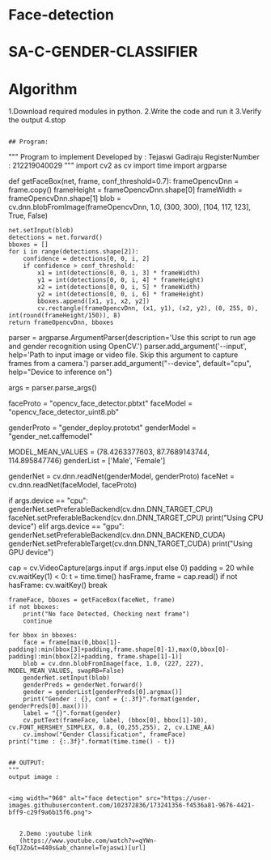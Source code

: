 # Face-detection


# SA-C-GENDER-CLASSIFIER
# Algorithm
1.Download required modules in python.
2.Write the code and run it
3.Verify the output
4.stop
```

## Program:
```
"""
Program to implement 
Developed by   : Tejaswi Gadiraju
RegisterNumber :  212219040029
"""
import cv2 as cv
import time
import argparse

def getFaceBox(net, frame, conf_threshold=0.7):
    frameOpencvDnn = frame.copy()
    frameHeight = frameOpencvDnn.shape[0]
    frameWidth = frameOpencvDnn.shape[1]
    blob = cv.dnn.blobFromImage(frameOpencvDnn, 1.0, (300, 300), [104, 117, 123], True, False)

    net.setInput(blob)
    detections = net.forward()
    bboxes = []
    for i in range(detections.shape[2]):
        confidence = detections[0, 0, i, 2]
        if confidence > conf_threshold:
            x1 = int(detections[0, 0, i, 3] * frameWidth)
            y1 = int(detections[0, 0, i, 4] * frameHeight)
            x2 = int(detections[0, 0, i, 5] * frameWidth)
            y2 = int(detections[0, 0, i, 6] * frameHeight)
            bboxes.append([x1, y1, x2, y2])
            cv.rectangle(frameOpencvDnn, (x1, y1), (x2, y2), (0, 255, 0), int(round(frameHeight/150)), 8)
    return frameOpencvDnn, bboxes


parser = argparse.ArgumentParser(description='Use this script to run age and gender recognition using OpenCV.')
parser.add_argument('--input', help='Path to input image or video file. Skip this argument to capture frames from a camera.')
parser.add_argument("--device", default="cpu", help="Device to inference on")

args = parser.parse_args()

faceProto = "opencv_face_detector.pbtxt"
faceModel = "opencv_face_detector_uint8.pb"

genderProto = "gender_deploy.prototxt"
genderModel = "gender_net.caffemodel"

MODEL_MEAN_VALUES = (78.4263377603, 87.7689143744, 114.895847746)
genderList = ['Male', 'Female']

genderNet = cv.dnn.readNet(genderModel, genderProto)
faceNet = cv.dnn.readNet(faceModel, faceProto)


if args.device == "cpu":
    genderNet.setPreferableBackend(cv.dnn.DNN_TARGET_CPU)
    faceNet.setPreferableBackend(cv.dnn.DNN_TARGET_CPU)
    print("Using CPU device")
elif args.device == "gpu":
    genderNet.setPreferableBackend(cv.dnn.DNN_BACKEND_CUDA)
    genderNet.setPreferableTarget(cv.dnn.DNN_TARGET_CUDA)
    print("Using GPU device")

cap = cv.VideoCapture(args.input if args.input else 0)
padding = 20
while cv.waitKey(1) < 0:
    t = time.time()
    hasFrame, frame = cap.read()
    if not hasFrame:
        cv.waitKey()
        break

    frameFace, bboxes = getFaceBox(faceNet, frame)
    if not bboxes:
        print("No face Detected, Checking next frame")
        continue

    for bbox in bboxes:
        face = frame[max(0,bbox[1]-padding):min(bbox[3]+padding,frame.shape[0]-1),max(0,bbox[0]-padding):min(bbox[2]+padding, frame.shape[1]-1)]
        blob = cv.dnn.blobFromImage(face, 1.0, (227, 227), MODEL_MEAN_VALUES, swapRB=False)
        genderNet.setInput(blob)
        genderPreds = genderNet.forward()
        gender = genderList[genderPreds[0].argmax()]
        print("Gender : {}, conf = {:.3f}".format(gender, genderPreds[0].max()))
        label = "{}".format(gender)
        cv.putText(frameFace, label, (bbox[0], bbox[1]-10), cv.FONT_HERSHEY_SIMPLEX, 0.8, (0,255,255), 2, cv.LINE_AA)
        cv.imshow("Gender Classification", frameFace)
    print("time : {:.3f}".format(time.time() - t))




```

## OUTPUT:
"""
output image :
 

<img width="960" alt="face detection" src="https://user-images.githubusercontent.com/102372836/173241356-f4536a81-9676-4421-bff9-c29f9a6b15f6.png">
    
    
   2.Demo :youtube link 
   (https://www.youtube.com/watch?v=qYWn-6qTJZo&t=440s&ab_channel=Tejaswi)[url]

    
    
    
